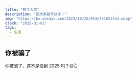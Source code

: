 ```yaml
---
title: "蛇年大吉"
description: "祝大家新年快乐！"
img: "https://bu.dusays.com/2023/10/28/653c731653fd4.webp"
clock: "2025-01-01"
tags:
  - 生活
---
```


## 你被骗了
你被骗了，这不是没到 2025 吗？😆👆